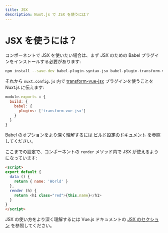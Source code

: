 ```yaml
---
title: JSX
description: Nuxt.js で JSX を使うには？
---
```


<!-- title: JSX -->
<!-- description: How to use JSX with Nuxt.js? -->

<!-- # How to use JSX? -->

# JSX を使うには？

<!-- If you want to use JSX in your components, first, you need to install the Babel plugins for JSX: -->

コンポーネントで JSX を使いたい場合は、まず JSX のための Babel プラグインをインストールする必要があります:

```bash
npm install --save-dev babel-plugin-syntax-jsx babel-plugin-transform-vue-jsx babel-helper-vue-jsx-merge-props
```

<!-- Then, in your `nuxt.config.js`, tell nuxt.js to use the [transform-vue-jsx](https://github.com/vuejs/babel-plugin-transform-vue-jsx) plugin: -->

それから `nuxt.config.js` 内で [transform-vue-jsx](https://github.com/vuejs/babel-plugin-transform-vue-jsx) プラグインを使うことを Nuxt.js に伝えます:

```js
module.exports = {
  build: {
    babel: {
      plugins: ['transform-vue-jsx']
    }
  }
}
```

<!-- To learn more about the babel option, take a look at the [build config documentation](/api/configuration-build). -->

Babel のオプションをより深く理解するには [ビルド設定のドキュメント](/api/configuration-build) を参照してください。

<!-- You can now use JSX in your `render` method of your components: -->

ここまでの設定で、コンポーネントの `render` メソッド内で JSX が使えるようになっています:

```html
<script>
export default {
  data () {
    return { name: 'World' }
  },
  render (h) {
    return <h1 class="red">{this.name}</h1>
  }
}
</script>
```

<!-- You can learn more how to use it in the [JSX section](https://vuejs.org/v2/guide/render-function.html#JSX) of the Vue.js documentation. -->

JSX の使い方をより深く理解するには Vue.js ドキュメントの [JSX のセクション](https://vuejs.org/v2/guide/render-function.html#JSX) を参照してください。
